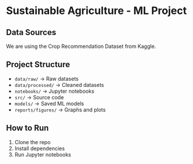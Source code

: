 # Sustainable Agriculture - ML Project

## Data Sources
We are using the Crop Recommendation Dataset from Kaggle.

## Project Structure
- `data/raw/` → Raw datasets
- `data/processed/` → Cleaned datasets
- `notebooks/` → Jupyter notebooks
- `src/` → Source code
- `models/` → Saved ML models
- `reports/figures/` → Graphs and plots

## How to Run
1. Clone the repo
2. Install dependencies
3. Run Jupyter notebooks
